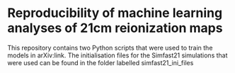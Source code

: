 # Reproducibility of machine learning analyses of 21cm reionization maps

This repository contains two Python scripts that were used to train the models in arXiv:link. The initialisation files for the Simfast21 simulations that were used can be found in the folder labelled simfast21_ini_files

